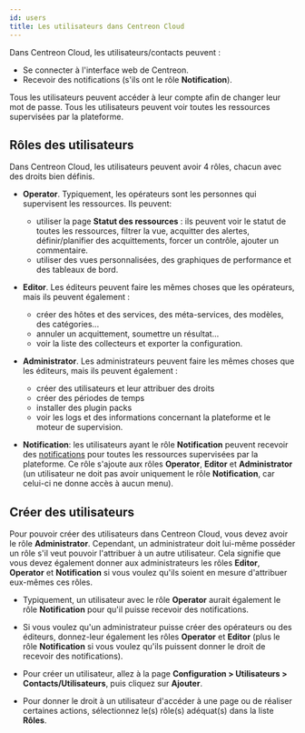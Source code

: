```yaml
---
id: users
title: Les utilisateurs dans Centreon Cloud
---
```


Dans Centreon Cloud, les utilisateurs/contacts peuvent :

* Se connecter à l'interface web de Centreon.
* Recevoir des notifications (s'ils ont le rôle **Notification**).

Tous les utilisateurs peuvent accéder à leur compte afin de changer leur mot de passe. Tous les utilisateurs peuvent voir toutes les ressources supervisées par la plateforme.

## Rôles des utilisateurs

Dans Centreon Cloud, les utilisateurs peuvent avoir 4 rôles, chacun avec des droits bien définis.

* **Operator**. Typiquement, les opérateurs sont les personnes qui supervisent les ressources. Ils peuvent:
  * utiliser la page **Statut des ressources** : ils peuvent voir le statut de toutes les ressources, filtrer la vue, acquitter des alertes, définir/planifier des acquittements, forcer un contrôle, ajouter un commentaire.
  * utiliser des vues personnalisées, des graphiques de performance et des tableaux de bord.

* **Editor**. Les éditeurs peuvent faire les mêmes choses que les opérateurs, mais ils peuvent également :
  * créer des hôtes et des services, des méta-services, des modèles, des catégories...
  * annuler un acquittement, soumettre un résultat...
  * voir la liste des collecteurs et exporter la configuration.

* **Administrator**. Les administrateurs peuvent faire les mêmes choses que les éditeurs, mais ils peuvent également :
  * créer des utilisateurs et leur attribuer des droits
  * créer des périodes de temps
  * installer des plugin packs
  * voir les logs et des informations concernant la plateforme et le moteur de supervision.

* **Notification**: les utilisateurs ayant le rôle **Notification** peuvent recevoir des [notifications](../alerts-notifications/notif-configuration) pour toutes les ressources supervisées par la plateforme. Ce rôle s'ajoute aux rôles **Operator**, **Editor** et **Administrator** (un utilisateur ne doit pas avoir uniquement le rôle **Notification**, car celui-ci ne donne accès à aucun menu).

## Créer des utilisateurs

Pour pouvoir créer des utilisateurs dans Centreon Cloud, vous devez avoir le rôle  **Administrator**. Cependant, un administrateur doit lui-même posséder un rôle s'il veut pouvoir l'attribuer à un autre utilisateur. Cela signifie que vous devez également donner aux administrateurs les rôles **Editor**, **Operator** et **Notification** si vous voulez qu'ils soient en mesure d'attribuer eux-mêmes ces rôles.

* Typiquement, un utilisateur avec le rôle **Operator** aurait également le rôle **Notification** pour qu'il puisse recevoir des notifications.
* Si vous voulez qu'un administrateur puisse créer des opérateurs ou des éditeurs, donnez-leur également les rôles **Operator** et **Editor** (plus le rôle **Notification** si vous voulez qu'ils puissent donner le droit de recevoir des notifications).

* Pour créer un utilisateur, allez à la page **Configuration > Utilisateurs > Contacts/Utilisateurs**, puis cliquez sur **Ajouter**.
* Pour donner le droit à un utilisateur d'accéder à une page ou de réaliser certaines actions, sélectionnez le(s) rôle(s) adéquat(s) dans la liste **Rôles**.
